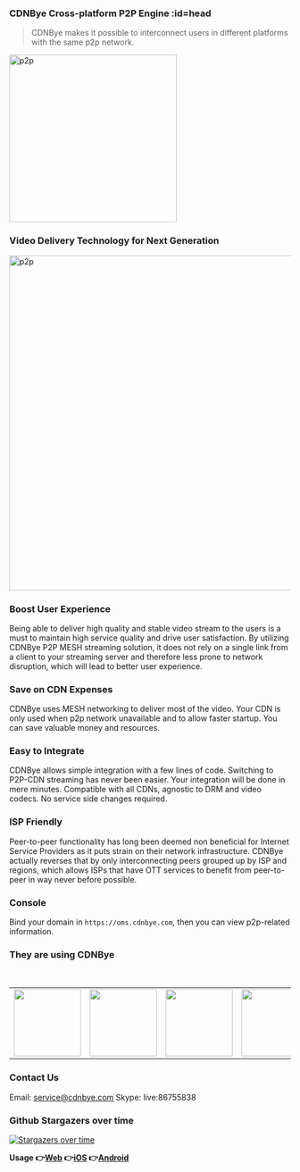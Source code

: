 ### CDNBye Cross-platform P2P Engine :id=head
> CDNBye makes it possible to interconnect users in different platforms with the same p2p network.

<img width="300" src="https://cdnbye.oss-cn-beijing.aliyuncs.com/pic/newlogo.png" alt="p2p">

### Video Delivery Technology for Next Generation

<img width="600" src="https://cdnbye.oss-cn-beijing.aliyuncs.com/pic/p2p.jpg" alt="p2p">

### Boost User Experience
Being able to deliver high quality and stable video stream to the users is a must to maintain high service quality and drive user satisfaction. By utilizing CDNBye P2P MESH streaming solution, it does not rely on a single link from a client to your streaming server and therefore less prone to network disruption, which will lead to better user experience.

### Save on CDN Expenses
CDNBye uses MESH networking to deliver most of the video. Your CDN is only used when p2p network unavailable and to allow faster startup. You can save valuable money and resources.

### Easy to Integrate
CDNBye allows simple integration with a few lines of code. Switching to P2P-CDN streaming has never been easier. Your integration will be done in mere minutes. Compatible with all CDNs, agnostic to DRM and video codecs. No service side changes required.

### ISP Friendly
Peer-to-peer functionality has long been deemed non beneficial for Internet Service Providers as it puts strain on their network infrastructure. CDNBye actually reverses that by only interconnecting peers grouped up by ISP and regions, which allows ISPs that have OTT services to benefit from peer-to-peer in way never before possible.

### Console
Bind your domain in `https://oms.cdnbye.com`, then you can view p2p-related information.

### They are using CDNBye
<br>
<table>
    <tr>
        <td ><center> <a target="_blank" href="https://egame.qq.com/?hls=1&p2p=1&_debug=1"><img src="https://timgsa.baidu.com/timg?image&quality=80&size=b9999_10000&sec=1531253035445&di=7af6cc9ad4abe3d06ba376af22d85131&imgtype=0&src=http%3A%2F%2Fimg.kuai8.com%2Fattaches%2Fintro%2F1213%2F201612131436417407.png" width="120"></a></center></td>
        <td ><center> <a target="_blank" href="https://sj.qq.com/myapp/detail.htm?apkName=com.hnr.dxxw"><img src="https://cdnbye.oss-cn-beijing.aliyuncs.com/pic/dxxw.png" width="120"></a></center></td>
        <td ><center> <a target="_blank" href="https://mystream.to/"><img src="https://mystream.to/favicon.ico" width="120"></a></center></td>
        <td ><center> <a target="_blank" href="http://www.sportnews.to/"><img src="http://www.sportnews.to/wp-content/uploads/2019/08/logo-small.png" width="120"></a></center></td>
    </tr>
</table>

### Contact Us
Email: service@cdnbye.com
Skype: live:86755838

### Github Stargazers over time

[![Stargazers over time](https://starcharts.herokuapp.com/cdnbye/hlsjs-p2p-engine.svg)](https://starcharts.herokuapp.com/cdnbye/hlsjs-p2p-engine)
      
**Usage 👉[Web](/en/web/introduction.md)  👉[iOS](/en/ios/introduction.md)   👉[Android](/en/android/introduction.md)**
